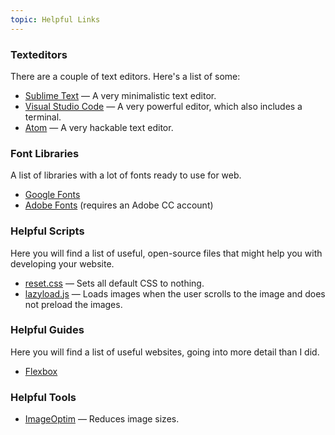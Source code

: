 ```yaml
---
topic: Helpful Links
---
```


### Texteditors

There are a couple of text editors. Here's a list of some:

- [Sublime Text](https://www.sublimetext.com/) — A very minimalistic text editor.
- [Visual Studio Code](https://code.visualstudio.com/) — A very powerful editor, which also includes a terminal.
- [Atom](https://atom.io/) — A very hackable text editor.

### Font Libraries

A list of libraries with a lot of fonts ready to use for web.

- [Google Fonts](https://fonts.google.com/)
- [Adobe Fonts](https://fonts.adobe.com/) (requires an Adobe CC account)

### Helpful Scripts

Here you will find a list of useful, open-source files that might help you with developing your website.

- [reset.css](https://gist.github.com/DavidWells/18e73022e723037a50d6) — Sets all default CSS to nothing.
- [lazyload.js](https://github.com/verlok/vanilla-lazyload) — Loads images when the user scrolls to the image and does not preload the images.

### Helpful Guides

Here you will find a list of useful websites, going into more detail than I did.

- [Flexbox](https://css-tricks.com/snippets/css/a-guide-to-flexbox/)

### Helpful Tools

- [ImageOptim](https://imageoptim.com/) — Reduces image sizes.